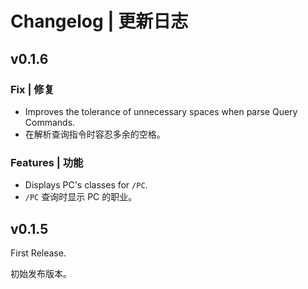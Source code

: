 # Changelog | 更新日志

## v0.1.6
### Fix | 修复
- Improves the tolerance of unnecessary spaces when parse Query Commands.
- 在解析查询指令时容忍多余的空格。

### Features | 功能
- Displays PC's classes for `/PC`.
- `/PC` 查询时显示 PC 的职业。

## v0.1.5
First Release.

初始发布版本。